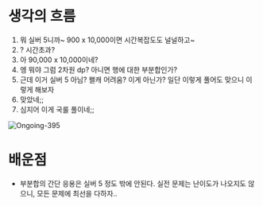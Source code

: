 # 생각의 흐름
1. 뭐 실버 5니까~ 900 x 10,000이면 시간복잡도도 널널하고~
2. ? 시간초과?
3. 아 90,000 x 10,000이네?
4. 엥 뭐야 그럼 2차원 dp? 아니면 행에 대한 부분합인가?
5. 근데 이거 실버 5 아님? 왤캐 어려움? 이게 아닌가? 일단 이렇게 풀어도 맞으니 이렇게 해보자
6. 맞았네;;
7. 심지어 이게 국룰 풀이네;;

![Ongoing-395](https://github.com/user-attachments/assets/6d82e783-ef47-4bbb-be4c-3f7a3f45f55b)

# 배운점
- 부분합의 간단 응용은 실버 5 정도 밖에 안된다. 실전 문제는 난이도가 나오지도 않으니, 모든 문제에 최선을 다하자..
